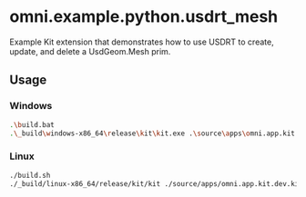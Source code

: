 # omni.example.python.usdrt_mesh

Example Kit extension that demonstrates how to use USDRT to create, update, and delete a UsdGeom.Mesh prim.

## Usage

### Windows

```bash
.\build.bat
.\_build\windows-x86_64\release\kit\kit.exe .\source\apps\omni.app.kit.dev.kit --enable omni.example.python.usdrt_mesh --ext-folder source\extensions --/app/useFabricSceneDelegate=true
```

### Linux

```bash
./build.sh
./_build/linux-x86_64/release/kit/kit ./source/apps/omni.app.kit.dev.kit --enable omni.example.python.usdrt_mesh --ext-folder source/extensions --/app/useFabricSceneDelegate=true
```
